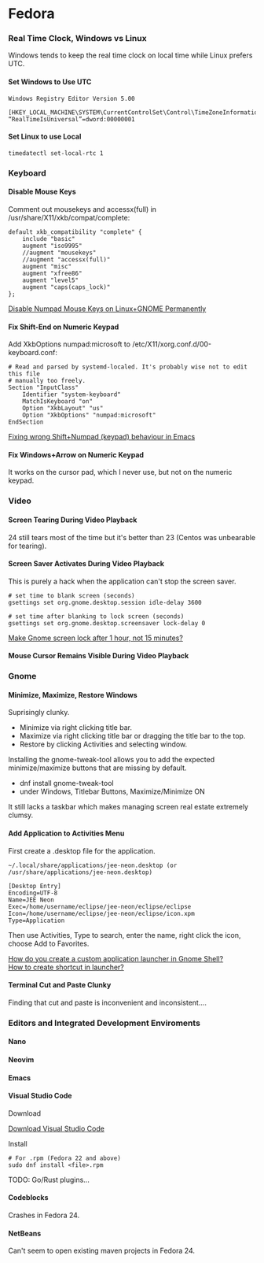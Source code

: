 

# Fedora

### Real Time Clock, Windows vs Linux

Windows tends to keep the real time clock on local time while Linux prefers UTC.

#### Set Windows to Use UTC

    Windows Registry Editor Version 5.00

    [HKEY_LOCAL_MACHINE\SYSTEM\CurrentControlSet\Control\TimeZoneInformation]
    “RealTimeIsUniversal”=dword:00000001

#### Set Linux to use Local

    timedatectl set-local-rtc 1

### Keyboard

#### Disable Mouse Keys

Comment out mousekeys and accessx(full) in /usr/share/X11/xkb/compat/complete:

    default xkb_compatibility "complete" {
        include "basic"
        augment "iso9995"
        //augment "mousekeys"
        //augment "accessx(full)"
        augment "misc"
        augment "xfree86"
        augment "level5"
        augment "caps(caps_lock)"
    };

[Disable Numpad Mouse Keys on Linux+GNOME Permanently](http://www.mysolutions.it/disable-numpad-mouse-keys-linux-gnome-permanently/)

#### Fix Shift-End on Numeric Keypad

Add XkbOptions numpad:microsoft to /etc/X11/xorg.conf.d/00-keyboard.conf:

    # Read and parsed by systemd-localed. It's probably wise not to edit this file
    # manually too freely.
    Section "InputClass"
        Identifier "system-keyboard"
        MatchIsKeyboard "on"
        Option "XkbLayout" "us"
        Option "XkbOptions" "numpad:microsoft" 
    EndSection

	
[Fixing wrong Shift+Numpad (keypad) behaviour in Emacs](http://www.linux-pages.com/2013/06/fix-wrongshift-numpad-keypad-behaviour-in-emacs/)

#### Fix Windows+Arrow on Numeric Keypad

It works on the cursor pad, which I never use, but not on the numeric keypad.

### Video

#### Screen Tearing During Video Playback

24 still tears most of the time but it's better than 23 (Centos was unbearable for tearing).

#### Screen Saver Activates During Video Playback

This is purely a hack when the application can't stop the screen saver.

    # set time to blank screen (seconds)
    gsettings set org.gnome.desktop.session idle-delay 3600

    # set time after blanking to lock screen (seconds)
    gsettings set org.gnome.desktop.screensaver lock-delay 0

[Make Gnome screen lock after 1 hour, not 15 minutes?](http://superuser.com/questions/727120/make-gnome-screen-lock-after-1-hour-not-15-minutes)

#### Mouse Cursor Remains Visible During Video Playback

### Gnome

#### Minimize, Maximize, Restore Windows

Suprisingly clunky. 

* Minimize via right clicking title bar.
* Maximize via right clicking title bar or dragging the title bar to the top.
* Restore by clicking Activities and selecting window.

Installing the gnome-tweak-tool allows you to add the expected minimize/maximize buttons that are missing by default.

* dnf install gnome-tweak-tool
* under Windows, Titlebar Buttons, Maximize/Minimize ON

It still lacks a taskbar which makes managing screen real estate extremely clumsy.


#### Add Application to Activities Menu

First create a .desktop file for the application.

    ~/.local/share/applications/jee-neon.desktop (or /usr/share/applications/jee-neon.desktop)

    [Desktop Entry]
    Encoding=UTF-8
    Name=JEE Neon
    Exec=/home/username/eclipse/jee-neon/eclipse/eclipse
    Icon=/home/username/eclipse/jee-neon/eclipse/icon.xpm
    Type=Application
    
Then use Activities, Type to search, enter the name, right click the icon, choose Add to Favorites.

[How do you create a custom application launcher in Gnome Shell?](http://askubuntu.com/questions/112186/how-do-you-create-a-custom-application-launcher-in-gnome-shell)  
[How to create shortcut in launcher?](https://ask.fedoraproject.org/en/question/30272/how-to-create-shortcut-in-launcher/)  

#### Terminal Cut and Paste Clunky

Finding that cut and paste is inconvenient and inconsistent....

### Editors and Integrated Development Enviroments

#### Nano

#### Neovim

#### Emacs

#### Visual Studio Code

Download

[Download Visual Studio Code](https://code.visualstudio.com/Download)

Install

    # For .rpm (Fedora 22 and above)
    sudo dnf install <file>.rpm

TODO: Go/Rust plugins...

#### Codeblocks

Crashes in Fedora 24.

#### NetBeans

Can't seem to open existing maven projects in Fedora 24.  